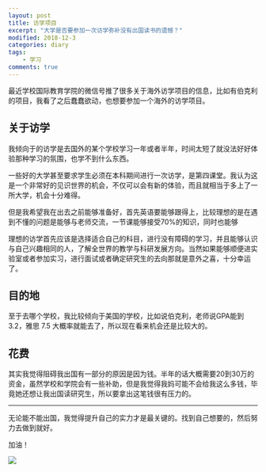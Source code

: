 ```yaml
---
layout: post
title: 访学项目
excerpt: "大学是否要参加一次访学弥补没有出国读书的遗憾？"
modified: 2018-12-3
categories: diary
tags: 
    - 学习
comments: true
---
```


最近学校国际教育学院的微信号推了很多关于海外访学项目的信息，比如有伯克利的项目，我看了之后蠢蠢欲动，也想要参加一个海外的访学项目。

## 关于访学

我倾向于的访学是去国外的某个学校学习一年或者半年，时间太短了就没法好好体验那种学习的氛围，也学不到什么东西。

一些好的大学甚至要求学生必须在本科期间进行一次访学，是第四课堂。我认为这是一个非常好的见识世界的机会，不仅可以会有新的体验，而且就相当于多上了一所大学，机会十分难得。

但是我希望我在出去之前能够准备好，首先英语要能够跟得上，比较理想的是在遇到不懂的问题是能够与老师交流，一节课能够接受70%的知识，同时也能够

理想的访学首先应该是选择适合自己的科目，进行没有障碍的学习，并且能够认识与自己兴趣相同的人，了解全世界的教学与科研发展方向。当然如果能够顺便进实验室或者参加实习，进行面试或者确定研究生的去向那就是意外之喜，十分幸运了。

## 目的地

至于去哪个学校，我比较倾向于美国的学校，比如说伯克利，老师说GPA能到3.2，雅思 7.5 大概率就能去了，所以现在看来机会还是比较大的。

## 花费

其实我觉得阻碍我出国有一部分的原因是因为钱。半年的话大概需要20到30万的资金，虽然学校和学院会有一些补助，但是我觉得我妈可能不会给我这么多钱，毕竟她还想让我出国读研究生，所以要拿出这笔钱很有压力的。

---

无论能不能出国，我觉得提升自己的实力才是最关键的。找到自己想要的，然后努力去做到就好。

加油！

![](https://images.unsplash.com/photo-1465821185615-20b3c2fbf41b?ixlib=rb-0.3.5&ixid=eyJhcHBfaWQiOjEyMDd9&s=7ee81f3834afbf5bb72b11544495d2eb&auto=format&fit=crop&w=2060&q=80)